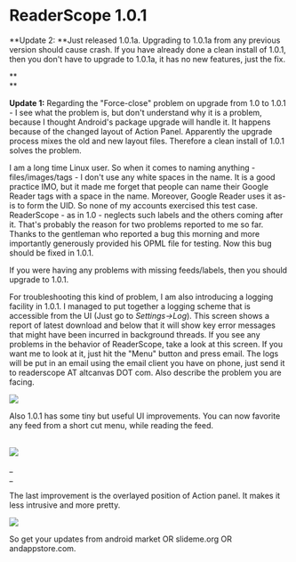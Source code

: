 ReaderScope 1.0.1
===
**Update 2: **Just released 1.0.1a. Upgrading to 1.0.1a from any previous version should cause crash. If you have already done a clean install of 1.0.1, then you don't have to upgrade to 1.0.1a, it has no new features, just the fix.

**  
**

**Update 1:** Regarding the "Force-close" problem on upgrade from 1.0 to 1.0.1 - I see what the problem is, but don't understand why it is a problem, because I thought Android's package upgrade will handle it. It happens because of the changed layout of Action Panel. Apparently the upgrade process mixes the old and new layout files. Therefore a clean install of 1.0.1 solves the problem. 

  
I am a long time Linux user. So when it comes to naming anything - files/images/tags - I don't use any white spaces in the name. It is a good practice IMO, but it made me forget that people can name their Google Reader tags with a space in the name. Moreover, Google Reader uses it as-is to form the UID. So none of my accounts exercised this test case. ReaderScope - as in 1.0 - neglects such labels and the others coming after it. That's probably the reason for two problems reported to me so far. Thanks to the gentleman who reported a bug this morning and more importantly generously provided his OPML file for testing. Now this bug should be fixed in 1.0.1\.

  
If you were having any problems with missing feeds/labels, then you should upgrade to 1.0.1\. 

  
For troubleshooting this kind of problem, I am also introducing a logging facility in 1.0.1\. I managed to put together a logging scheme that is accessible from the UI (Just go to _Settings-\>Log_). This screen shows a report of latest download and below that it will show key error messages that might have been incurred in background threads. If you see any problems in the behavior of ReaderScope, take a look at this screen. If you want me to look at it, just hit the "Menu" button and press email. The logs will be put in an email using the email client you have on phone, just send it to readerscope AT altcanvas DOT com. Also describe the problem you are facing.  

  
[![](http://4.bp.blogspot.com/_W6UcJjyXr24/SqAAERbQp-I/AAAAAAAADXk/ukZTIjxon14/s400/1.0.1.log.png)][0]  
  

Also 1.0.1 has some tiny but useful UI improvements. You can now favorite any feed from a short cut menu, while reading the feed.

[  
![](http://2.bp.blogspot.com/_W6UcJjyXr24/Sp_-rAXEWzI/AAAAAAAADXM/4I2MTggHEes/s400/1.0.1.feedsettings.png)][1]

_  
_

The last improvement is the overlayed position of Action panel. It makes it less intrusive and more pretty.

  
[![](http://1.bp.blogspot.com/_W6UcJjyXr24/Sp__SXZWSLI/AAAAAAAADXc/FjNLlIb4Rn4/s400/1.0.1.overlay.png)][2]

  
So get your updates from android market OR slideme.org OR andappstore.com.

[0]: http://4.bp.blogspot.com/_W6UcJjyXr24/SqAAERbQp-I/AAAAAAAADXk/ukZTIjxon14/s1600-h/1.0.1.log.png
[1]: http://2.bp.blogspot.com/_W6UcJjyXr24/Sp_-rAXEWzI/AAAAAAAADXM/4I2MTggHEes/s1600-h/1.0.1.feedsettings.png
[2]: http://1.bp.blogspot.com/_W6UcJjyXr24/Sp__SXZWSLI/AAAAAAAADXc/FjNLlIb4Rn4/s1600-h/1.0.1.overlay.png

